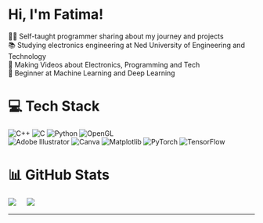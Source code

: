 # Hi, I'm Fatima!
👩‍💻 Self-taught programmer sharing about my journey and projects<br>
📚 Studying electronics engineering at Ned University of Engineering and Technology<br>
🎥 Making Videos about Electronics, Programming and Tech<br>
🚀 Beginner at Machine Learning and Deep Learning


# 💻 Tech Stack
![C++](https://img.shields.io/badge/c++-%2300599C.svg?style=for-the-badge&logo=c%2B%2B&logoColor=white) ![C](https://img.shields.io/badge/c-%2300599C.svg?style=for-the-badge&logo=c&logoColor=white) ![Python](https://img.shields.io/badge/python-3670A0?style=for-the-badge&logo=python&logoColor=ffdd54) ![OpenGL](https://img.shields.io/badge/OpenGL-%23FFFFFF.svg?style=for-the-badge&logo=opengl) <br/>
![Adobe Illustrator](https://img.shields.io/badge/adobe%20illustrator-%23FF9A00.svg?style=for-the-badge&logo=adobe%20illustrator&logoColor=white) ![Canva](https://img.shields.io/badge/Canva-%2300C4CC.svg?style=for-the-badge&logo=Canva&logoColor=white) ![Matplotlib](https://img.shields.io/badge/Matplotlib-%23ffffff.svg?style=for-the-badge&logo=Matplotlib&logoColor=black) ![PyTorch](https://img.shields.io/badge/PyTorch-%23EE4C2C.svg?style=for-the-badge&logo=PyTorch&logoColor=white) ![TensorFlow](https://img.shields.io/badge/TensorFlow-%23FF6F00.svg?style=for-the-badge&logo=TensorFlow&logoColor=white)

# 📊 GitHub Stats


![](https://github-readme-streak-stats.herokuapp.com/?user=im-Fatima&theme=radical&hide_border=false) &emsp;
![](https://github-readme-stats.vercel.app/api/top-langs/?username=im-Fatima&theme=radical&hide_border=false&include_all_commits=false&count_private=false&layout=compact)



---
<!--[![](https://visitcount.itsvg.in/api?id=Minji-lil&icon=0&color=2)](https://visitcount.itsvg.in)-->






